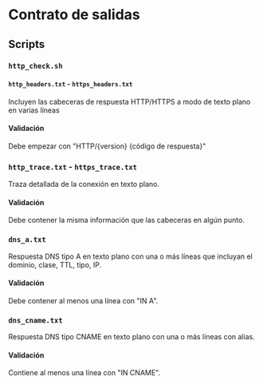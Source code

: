 # Contrato de salidas

## Scripts

### `http_check.sh`

#### `http_headers.txt` - `https_headers.txt`

Incluyen las cabeceras de respuesta HTTP/HTTPS a modo de texto plano en varias líneas

#### Validación

Debe empezar con "HTTP/{version} {código de respuesta}"

### `http_trace.txt` - `https_trace.txt`

Traza detallada de la conexión en texto plano.

#### Validación

Debe contener la misma información que las cabeceras en algún punto.

### `dns_a.txt`

Respuesta DNS tipo A en texto plano con una o más líneas que incluyan el dominio, clase, TTL, tipo, IP.

#### Validación

Debe contener al menos una línea con "IN A".

### `dns_cname.txt`

Respuesta DNS tipo CNAME en texto plano con una o más líneas con alias.

#### Validación

Contiene al menos una línea con "IN CNAME".

